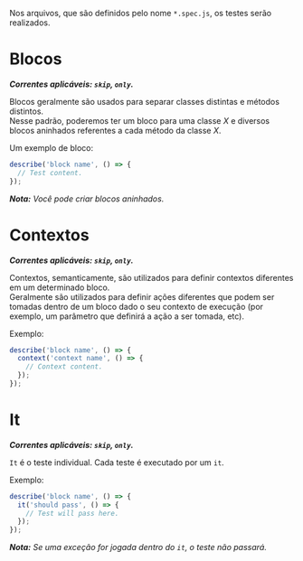 Nos arquivos, que são definidos pelo nome `*.spec.js`, os testes serão realizados.  

# Blocos

_**Correntes aplicáveis: `skip`, `only`.**_

Blocos geralmente são usados para separar classes distintas e métodos distintos.  
Nesse padrão, poderemos ter um bloco para uma classe _X_ e diversos blocos aninhados referentes a cada método da classe _X_.

Um exemplo de bloco:

```javascript
describe('block name', () => {
  // Test content.
});
```
_**Nota:** Você pode criar blocos aninhados._

# Contextos

_**Correntes aplicáveis: `skip`, `only`.**_

Contextos, semanticamente, são utilizados para definir contextos diferentes em um determinado bloco.  
Geralmente são utilizados para definir ações diferentes que podem ser tomadas dentro de um bloco dado o seu contexto de execução (por exemplo, um parâmetro que definirá a ação a ser tomada, etc).

Exemplo:
```javascript
describe('block name', () => {
  context('context name', () => {
    // Context content.
  });
});
```

# It

_**Correntes aplicáveis: `skip`, `only`.**_

`It` é o teste individual. Cada teste é executado por um `it`.

Exemplo:
```javascript
describe('block name', () => {
  it('should pass', () => {
    // Test will pass here.
  });
});
```

___Nota:__ Se uma exceção for jogada dentro do `it`, o teste não passará._
